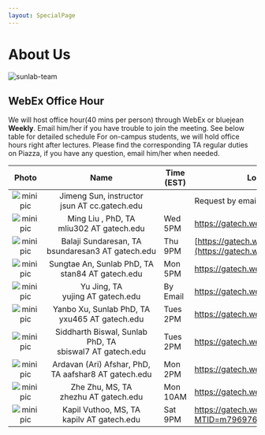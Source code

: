 ```yaml
---
layout: SpecialPage
---
```

# About Us

<!--[sunlab-team](images/avatar/aboutus.jpg "Sunlab team")-->

![sunlab-team](images/avatar/aboutus.jpg "Sunlab team")

## WebEx Office Hour

We will host office hour(40 mins per person) through WebEx or bluejean **Weekly**. Email him/her if you have trouble to join the meeting. See below table for detailed schedule
For on-campus students, we will hold office hours right after lectures. Please find the corresponding TA regular duties on Piazza, if you have any question, email him/her when needed.

| Photo| Name|Time (EST)             | Location or Web Link |
| :-------------: | :-------------: | ---------------- | --------------------------------------------------------------------------------------|
|![minipic](images/avatar/Jimeng.png)   |  Jimeng Sun, instructor jsun<span style="display:none">hello</span>&nbsp;AT<span style="display:none">world</span>&nbsp;cc.gatech.edu     |      |       Request by email         |
|![minipic](images/avatar/MingLiu.jpg) | Ming Liu , PhD,  TA mliu302<span style="display:none">hello</span>&nbsp;AT<span style="display:none">world</span>&nbsp;gatech.edu| Wed 5PM |<https://gatech.webex.com/meet/mliu302>
|![minipic](images/avatar/Balaji.png) |     Balaji Sundaresan, TA bsundaresan3<span style="display:none">hello</span>&nbsp;AT<span style="display:none">world</span>&nbsp;gatech.edu | Thu 9PM | [https://gatech.webex.com/meet/bsundaresan3](https://gatech.webex.com/meet/bsundaresan3)
|![minipic](images/avatar/SungtaeAn.jpg) | Sungtae An, Sunlab PhD,  TA  stan84<span style="display:none">hello</span>&nbsp;AT<span style="display:none">world</span>&nbsp;gatech.edu| Mon 5PM | <https://gatech.webex.com/meet/san37>
|![minipic](images/avatar/yj.jpg) | Yu Jing,  TA yujing<span style="display:none">hello</span>&nbsp;AT<span style="display:none">world</span>&nbsp;gatech.edu| By Email | <https://gatech.webex.com/meet/yjing43>
|![minipic](images/avatar/yanbo.png) | Yanbo Xu, Sunlab PhD,  TA yxu465<span style="display:none">hello</span>&nbsp;AT<span style="display:none">world</span>&nbsp;gatech.edu| Tues 2PM | <https://gatech.webex.com/meet/yxu465>
|![minipic](images/avatar/siddharth.png) | Siddharth Biswal, Sunlab PhD, TA sbiswal7<span style="display:none">hello</span>&nbsp;AT<span style="display:none">world</span>&nbsp;gatech.edu| Tues 2PM | <https://gatech.webex.com/join/sbiswal7>
![minipic](images/avatar/Ari.jpg) | Ardavan (Ari) Afshar, PhD, TA aafshar8<span style="display:none">hello</span>&nbsp;AT<span style="display:none">world</span>&nbsp;gatech.edu| Mon 2PM | <https://gatech.webex.com/meet/aafshar8>
![minipic](images/avatar/Zhe.jpg) | Zhe Zhu, MS, TA zhezhu<span style="display:none">hello</span>&nbsp;AT<span style="display:none">world</span>&nbsp;gatech.edu| Mon 10AM | <https://gatech.webex.com/meet/zzhu324>
|![minipic](images/avatar/Kapil2.jpg) | Kapil Vuthoo, MS, TA kapilv<span style="display:none">hello</span>&nbsp;AT<span style="display:none">world</span>&nbsp;gatech.edu| Sat 9PM | <https://gatech.webex.com/gatech/j.php?MTID=m7969767003ecf6a2c2a213622fd1cc14>

